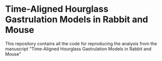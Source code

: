 Time-Aligned Hourglass Gastrulation Models in Rabbit and Mouse
=======================================================================
This repository contains all the code for reproducing the analysis from the manuscript "Time-Aligned Hourglass Gastrulation Models in Rabbit and Mouse"
